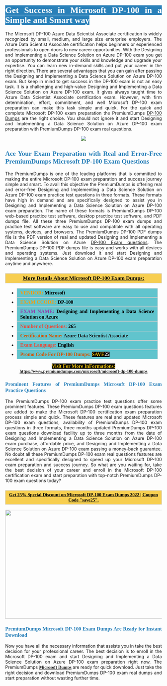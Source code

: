 <h1 style="text-align: justify;"><span style="color:#ffffff;"><span style="font-family:Georgia,serif;"><strong><span style="background-color:#2980b9;">Get Success in Microsoft DP-100 in a Simple and Smart way</span></strong></span></span></h1>

<p style="text-align: justify;">The Microsoft DP-100 Azure Data Scientist Associate certification is widely recognized by small, medium, and large size enterprise employers. The Azure Data Scientist Associate certification helps beginners or experienced professionals to open doors to new career opportunities. With the Designing and Implementing a Data Science Solution on Azure DP-100 exam you get an opportunity to demonstrate your skills and knowledge and upgrade your expertise. You can learn new in-demand skills and put your career in the right direction. There are several advantages that you can gain after passing the Designing and Implementing a Data Science Solution on Azure DP-100 exam. But keep in mind to get success in the DP-100 exam is not an easy task. It is a challenging and high-value Designing and Implementing a Data Science Solution on Azure DP-100 exam. It gives always taught time to Azure Data Scientist Associate certification exam. However, with firm determination, effort, commitment, and well Microsoft DP-100 exam preparation can make this task simple and quick. For the quick and complete Microsoft DP-100 exam preparation the PremiumDumps <a href="https://www.premiumdumps.com/microsoft/microsoft-dp-100-dumps">DP-100 Dumps</a> are the right choice. You should not ignore it and start Designing and Implementing a Data Science Solution on Azure DP-100 exam preparation with PremiumDumps DP-100 exam real questions.</p>

<p style="text-align: center;"><img src="https://i.imgur.com/IafrsaO.jpeg" /></p>

<h2 style="text-align: justify;"><span style="color:#2980b9;"><span style="font-family:Georgia,serif;"><strong>Ace Your Exam Preparation with Real and Error-Free PremiumDumps Microsoft DP-100 Exam Questions</strong></span></span></h2>

<p style="text-align: justify;">The PremiumDumps is one of the leading platforms that is committed to making the entire Microsoft DP-100 exam preparation and success journey simple and smart. To avail this objective the PremiumDumps is offering real and error-free Designing and Implementing a Data Science Solution on Azure DP-100 exam practice test questions in three formats. These formats have high in demand and are specifically designed to assist you in Designing and Implementing a Data Science Solution on Azure DP-100 exam preparation. The name of these formats is PremiumDumps DP-100 web-based practice test software, desktop practice test software, and PDF dumps file. All these three PremiumDumps DP-100 exam dumps and practice test software are easy to use and compatible with all operating systems, devices, and browsers. The PremiumDumps DP-100 PDF dumps file is the PDF version of real and updated Designing and Implementing a Data Science Solution on Azure <a href="https://www.premiumdumps.com/microsoft/microsoft-dp-100-dumps">DP-100 Exam questions</a>. The PremiumDumps DP-100 PDF dumps file is easy and works with all devices and operating systems. Just download it and start Designing and Implementing a Data Science Solution on Azure DP-100 exam preparation anytime and anywhere.</p>

<h3 style="background: #f7ce50; border: 1px solid rgb(204, 204, 204); padding: 5px 10px; text-align: center;"><span style="font-family:Georgia,serif;"><u><u><span style="color:#000000;"><span style="font-size:11pt"><span style="line-height:normal"><b><span style="font-size:13.0pt"><span cambria="">More Details About Microsoft DP-100 Exam Dumps:</span></span></b></span></span></span></u></u></span></h3>

<ul>
	<li style="margin:0cm 10pt">
	<div style="background:#61c4cd; border: 1px solid rgb(204, 204, 204); padding: 5px 10px; text-align: justify;"><span style="font-family:Georgia,serif;"><span style="font-size:11pt"><span style="line-height:normal"><b><span style="font-size:12.0pt"><span new="" roman="" times=""><span style="color:#f39c12;">VENDOR:</span> <span style="color:#000000;">Microsoft</span></span></span></b></span></span></span></div>
	</li>
	<li style="margin:0cm 10pt">
	<div style="background: #61c4cd; border: 1px solid rgb(204, 204, 204); padding: 5px 10px; text-align: justify;"><span style="font-family:Georgia,serif;"><span style="font-size:11pt"><span style="line-height:normal"><b><span style="font-size:12.0pt"><span new="" roman="" times=""><span style="color:#f39c12;">EXAM CCODE:</span> <span style="color:#000000;">DP-100</span></span></span></b></span></span></span></div>
	</li>
	<li style="margin:0cm 10pt">
	<div style="background: #61c4cd; border: 1px solid rgb(204, 204, 204); padding: 5px 10px; text-align: justify;"><span style="font-family:Georgia,serif;"><span style="font-size:11pt"><span style="line-height:normal"><b><span style="font-size:12.0pt"><span new="" roman="" times=""><span style="color:#8e44ad;">EXAM NAME:</span> <span style="color:#000000;">Designing and Implementing a Data Science Solution on Azure</span></span></span></b></span></span></span></div>
	</li>
	<li style="margin:0cm 10pt">
	<div style="background: #61c4cd; border: 1px solid rgb(204, 204, 204); padding: 5px 10px;"><span style="font-family:Georgia,serif;"><span style="font-size:11pt"><span style="line-height:normal"><b><span style="font-size:12.0pt"><span new="" roman="" times=""><span style="color:#e74c3c;">Number of Questions:</span><span style="color:#000000;"><span style="color:#f1c40f;"> </span>265</span></span></span></b></span></span></span></div>
	</li>
	<li style="margin:0cm 10pt">
	<div style="background: #61c4cd; border: 1px solid rgb(204, 204, 204); padding: 5px 10px; text-align: justify;"><span style="font-family:Georgia,serif;"><span style="font-size:11pt"><span style="line-height:normal"><b><span style="font-size:12.0pt"><span new="" roman="" times=""><span style="color:#d35400;">Certification Name:</span> Azure Data Scientist Associate</span></span></b></span></span></span></div>
	</li>
	<li style="margin:0cm 10pt">
	<div style="background: #61c4cd; border: 1px solid rgb(204, 204, 204); padding: 5px 10px; text-align: justify;"><span style="font-family:Georgia,serif;"><span style="font-size:11pt"><span style="line-height:normal"><b><span style="font-size:12.0pt"><span new="" roman="" times=""><span style="color:#e74c3c;">Exam Language:</span> <span style="color:#000000;">English</span></span></span></b></span></span></span></div>
	</li>
	<li style="margin:0cm 10pt">
	<div style="background: #61c4cd; border: 1px solid rgb(204, 204, 204); padding: 5px 10px;"><span style="font-family:Georgia,serif;"><span style="font-size:11pt"><span style="line-height:normal"><b><span style="font-size:12.0pt"><span new="" roman="" times=""><span style="color:#d35400;">Promo Code For DP-100 Dumps:</span><span style="color:#f1c40f;"> <span style="background-color:#000000;">SAVE</span></span><span style="color:#ffffff;"><span style="background-color:#000000;">25</span></span></span></span></b></span></span></span></div>
	</li>
</ul>

<p style="text-align: center;"><span style="font-family:Georgia,serif;"><strong><span style="font-size:16px;"><span style="color:#f1c40f;"><span style="background-color:#000000;">Visit For More InFormations:</span></span></span> <a href="https://www.premiumdumps.com/microsoft/microsoft-dp-100-dumps">https://www.premiumdumps.com/microsoft/microsoft-dp-100-dumps</a></strong></span></p>

<h3 style="text-align: justify;"><span style="color:#2980b9;"><span style="font-family:Georgia,serif;"><strong><strong><strong>Prominent Features of PremiumDumps Microsoft DP-100 Exam Practice Questions</strong></strong></strong></span></span></h3>

<p style="text-align: justify;">The PremiumDumps DP-100 exam practice test questions offer some prominent features. These PremiumDumps DP-100 exam questions features are added to make the Microsoft DP-100 certification exam preparation process simple and quick. These features are real and updated Microsoft DP-100 exam questions, availability of PremiumDumps DP-100 exam questions in three formats, three months updated PremiumDumps DP-100 exam questions download facility up to three months from the date of Designing and Implementing a Data Science Solution on Azure DP-100 exam purchase, affordable price, and Designing and Implementing a Data Science Solution on Azure DP-100 exam passing a money-back guarantee. No doubt all these PremiumDumps DP-100 exam real questions features are excellent and specifically designed to speed up your Microsoft DP-100 exam preparation and success journey. So what are you waiting for, take the best decision of your career and enroll in the Microsoft DP-100 certification exam and start preparation with top-notch PremiumDumps DP-100 exam questions today?</p>

<h3 style="background: rgb(247, 206, 80); border: 1px solid rgb(204, 204, 204); padding: 5px 10px; text-align: center;"><span style="font-family:Georgia,serif;"><u><span style="color:#000000;"><span style="font-size:11pt;"><span style="line-height:normal;"><b><span cambria="">Get 25% Special Discount on Microsoft DP-100 Exam Dumps 2022 | Coupon Code "save25".</span></b></span></span></span></u></span></h3>

<p style="text-align: center;"><strong><strong><a href="https://www.premiumdumps.com/microsoft/microsoft-dp-100-dumps"><img alt="" src="https://i.imgur.com/F18GQwv.jpeg" style="width: 700px; height: 350px;" /></a></strong></strong></p>

<h3 style="text-align: justify;"><strong><span style="color:#2980b9;"><span style="font-family:Georgia,serif;"><strong><strong><strong>PremiumDumps Microsoft DP-100 Exam Dumps Are Ready for Instant Download</strong></strong></strong></span></span></strong></h3>

<p style="text-align: justify;">Now you have all the necessary information that assists you in take the best decision for your professional career. The best decision is to enroll in the Microsoft DP-100 exam and start Designing and Implementing a Data Science Solution on Azure DP-100 exam preparation right now. The PremiumDumps <span style="font-family:Georgia,serif;"><strong><a href="https://www.premiumdumps.com/microsoft-exam-dumps">Microsoft Dumps</a></strong></span> are ready for quick download. Just take the right decision and download PremiumDumps DP-100 exam real dumps and start preparation without wasting further time.</p>
